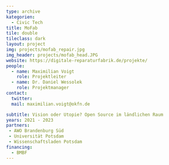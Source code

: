 ```yaml
---
type: archive
kategorien:
  - Civic Tech
title: MoFab
tile: double 
tileclass: dark
layout: project
img: projects/mofab_repair.jpg
img_header: projects/mofab_head.JPG
website: https://digitale-reparaturfabrik.de/projekte/
people:
  - name: Maximilian Voigt
    role: Projektleiter
  - name: Dr. Daniel Wessolek
    role: Projektmanager
contact:
  twitter:
  mail: maximilian.voigt@okfn.de

subtitle: Vision oder Utopie? Open Source im ländlichen Raum
years: 2021 - 2023
partners:
 - AWO Brandenburg Süd
 - Universität Potsdam
 - Wissenschaftsladen Potsdam
financing:
  - BMBF
---
```



